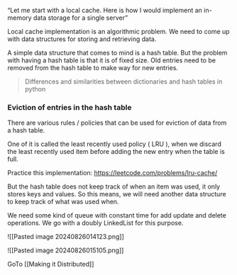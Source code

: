 “Let me start with a local cache. Here is how I would implement an in-memory data storage for a single server”

Local cache implementation is an algorithmic problem. We need to come up with data structures for storing and retrieving data. 

A simple data structure that comes to mind is a hash table. But the problem with having a hash table is that it is of fixed size. Old entries need to be removed from the hash table to make way for new entries. 

> Differences and similarities between dictionaries and hash tables in python [](https://medium.com/@burakroccia/understanding-python-dictionaries-and-hash-tables-differences-and-similarities-4d777a946ea0#:~:text=Data%20Structure%20Type%3A%20In%20Python,dictionaries%20and%20other%20data%20structures.)

### Eviction of entries in the hash table

There are various rules / policies that can be used for eviction of data from a hash table. 

One of it is called the least recently used policy ( LRU ), when we discard the least recently used item before adding the new entry when the table is full. 

Practice this implementation: https://leetcode.com/problems/lru-cache/

But the hash table does not keep track of when an item was used, it only stores keys and values. So this means, we will need another data structure to keep track of what was used when.

We need some kind of queue with constant time for add update and delete operations. We go with a doubly LinkedList for this purpose.

![[Pasted image 20240826014123.png]]


![[Pasted image 20240826015105.png]]

GoTo [[Making it Distributed]]
